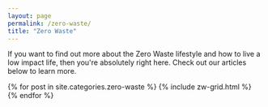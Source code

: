 ```yaml
---
layout: page
permalink: /zero-waste/
title: "Zero Waste"
---
```


If you want to find out more about the Zero Waste lifestyle and how to live a low impact life, then you're absolutely right here. Check out our articles below to learn more.

<div class="tiles">
{% for post in site.categories.zero-waste %}
	{% include zw-grid.html %}
{% endfor %}
</div>